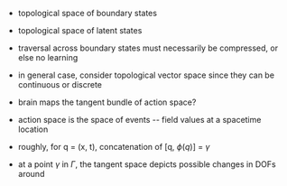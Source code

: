 - topological space of boundary states
- topological space of latent states

- traversal across boundary states must necessarily be compressed, or else no learning
- in general case, consider topological vector space since they can be continuous or discrete

- brain maps the tangent bundle of action space?
- action space is the space of events -- field values at a spacetime location
- roughly, for q = (x, t), concatenation of [q, $\phi(q)$] = $\gamma$

- at a point $\gamma$ in $\Gamma$, the tangent space depicts possible changes in DOFs around
